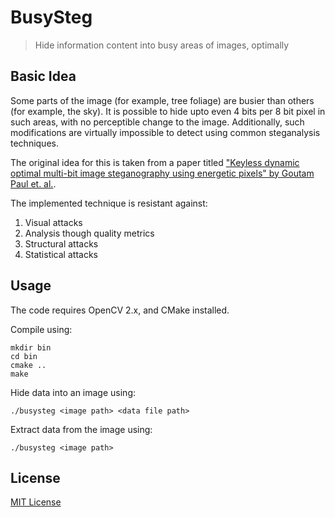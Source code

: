 # BusySteg

> Hide information content into busy areas of images, optimally

## Basic Idea

Some parts of the image (for example, tree foliage) are busier than
others (for example, the sky). It is possible to hide upto even 4 bits
per 8 bit pixel in such areas, with no perceptible change to the
image. Additionally, such modifications are virtually impossible to
detect using common steganalysis techniques.

The original idea for this is taken from a paper
titled ["Keyless dynamic optimal multi-bit image steganography using
energetic pixels" by Goutam Paul et. al.](https://link.springer.com/article/10.1007/s11042-016-3319-0).

The implemented technique is resistant against:

1. Visual attacks
2. Analysis though quality metrics
3. Structural attacks
4. Statistical attacks

## Usage

The code requires OpenCV 2.x, and CMake installed.

Compile using:

```
mkdir bin
cd bin
cmake ..
make
```

Hide data into an image using:

```
./busysteg <image path> <data file path>
```

Extract data from the image using:

```
./busysteg <image path>
```

## License

[MIT License](https://jay.mit-license.org/2017)
